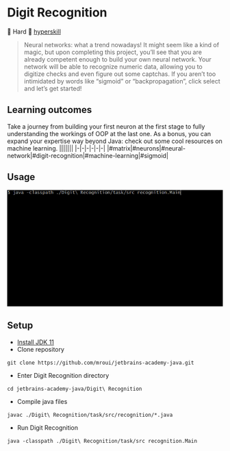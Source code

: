 # Digit Recognition
:muscle: Hard :link: [hyperskill](https://hyperskill.org/projects/51)

>Neural networks: what a trend nowadays! It might seem like a kind of magic, but upon completing this project, you’ll see that you are already competent enough to build your own neural network. Your network will be able to recognize numeric data, allowing you to digitize checks and even figure out some captchas. If you aren’t too intimidated by words like “sigmoid” or “backpropagation”, click select and let’s get started!

## Learning outcomes
Take a journey from building your first neuron at the first stage to fully understanding the workings of OOP at the last one. As a bonus, you can expand your expertise way beyond Java: check out some cool resources on machine learning.
|||||||
|-|-|-|-|-|-|
|#matrix|#neurons|#neural-network|#digit-recognition|#machine-learning|#sigmoid|

## Usage
![Digit recognition demo gif](demo.gif)

## Setup
* [Install JDK 11](https://www.oracle.com/java/technologies/javase-jdk11-downloads.html)
* Clone repository
```
git clone https://github.com/mroui/jetbrains-academy-java.git
```
* Enter Digit Recognition directory
```
cd jetbrains-academy-java/Digit\ Recognition
```
* Compile java files
```
javac ./Digit\ Recognition/task/src/recognition/*.java
```
* Run Digit Recognition
```
java -classpath ./Digit\ Recognition/task/src recognition.Main
```
